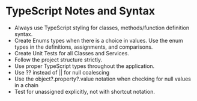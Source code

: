 # TypeScript Notes and Syntax
- Always use TypeScript styling for classes, methods/function definition syntax.
- Create Enums types when there is a choice in values.  Use the enum types in the definitions, assignments, and comparisons.
- Create Unit Tests for all Classes and Services.
- Follow the project structure strictly.
- Use proper TypeScript types throughout the application.
- Use ?? instead of || for null coalescing
- Use the object?.property?.value notation when checking for null values in a chain
- Test for unassigned explicitly, not with shortcut notation.

